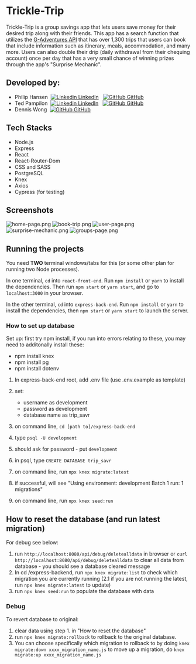 # Trickle-Trip

Trickle-Trip is a group savings app that lets users save money for their desired trip along with their friends. This app has a search function that utilizes the [G-Adventures API](https://developers.gadventures.com/) that has over 1,300 trips that users can book that include information such as itinerary, meals, accommodation, and many more. Users can also double their drip (daily withdrawal from their chequing account) once per day that has a very small chance of winning prizes through the app's "Surprise Mechanic".

## Developed by:

- Philip Hansen&nbsp;&nbsp;[![Linkedin](https://i.stack.imgur.com/gVE0j.png) LinkedIn](https://www.linkedin.com/in/philip-hansen/)
&nbsp;
[![GitHub](https://i.stack.imgur.com/tskMh.png) GitHub](https://github.com/P-Hansen)
- Ted Pampilon&nbsp;&nbsp;[![Linkedin](https://i.stack.imgur.com/gVE0j.png) LinkedIn](https://www.linkedin.com/in/ted-pampilon/)
&nbsp;
[![GitHub](https://i.stack.imgur.com/tskMh.png) GitHub](https://github.com/tpampilon)
- Dennis Wong&nbsp;&nbsp;[![GitHub](https://i.stack.imgur.com/tskMh.png) GitHub](https://github.com/denniswong0106)


## Tech Stacks
- Node.js
- Express
- React
- React-Router-Dom
- CSS and SASS
- PostgreSQL
- Knex
- Axios
- Cypress (for testing)

## Screenshots

![home-page.png](https://github.com/denniswong0106/trip-saving-app/blob/master/react-front-end/src/pics/screenshots/home-page.png?raw=true)
![book-trip.png](https://github.com/denniswong0106/trip-saving-app/blob/master/react-front-end/src/pics/screenshots/book-trip.png?raw=true)
![user-page.png](https://github.com/denniswong0106/trip-saving-app/blob/master/react-front-end/src/pics/screenshots/user-page.png?raw=true)
![surprise-mechanic.png](https://github.com/denniswong0106/trip-saving-app/blob/master/react-front-end/src/pics/screenshots/surprise-mechanic.png?raw=true)
![groups-page.png](https://github.com/denniswong0106/trip-saving-app/blob/master/react-front-end/src/pics/screenshots/groups-page.png?raw=true)

## Running the projects

You need **TWO** terminal windows/tabs for this (or some other plan for running two Node processes).

In one terminal, `cd` into `react-front-end`. Run `npm install` or `yarn` to install the dependencies. Then run `npm start` or `yarn start`, and go to `localhost:3000` in your browser.

In the other terminal, `cd` into `express-back-end`. Run `npm install` or `yarn` to install the dependencies, then `npm start` or `yarn start` to launch the server.

### How to set up database

Set up:
first try npm install, if you run into errors relating to these, you may need to additonally install these:

- npm install knex
- npm install pg
- npm install dotenv

1. In express-back-end root, add .env file (use .env.example as template)
2. set:

   - username as development
   - password as development
   - database name as trip_savr

3. on command line, `cd [path to]/express-back-end`
4. type `psql -U development`
5. should ask for password - put `development`
6. in psql, type `CREATE DATABASE trip_savr`
7. on command line, run `npx knex migrate:latest`
8. if successful, will see
   "Using environment: development
   Batch 1 run: 1 migrations"
9. on command line, run `npx knex seed:run`

## How to reset the database (and run latest migration)

For debug see below:

1. run `http://localhost:8080/api/debug/deletealldata` in browser or `curl http://localhost:8080/api/debug/deletealldata` to clear all data from database - you should see a database cleared message
2. In cd /express-backend, run `npx knex migrate:list` to check which migration you are currently running
   (2.1 if you are not running the latest, run `npx knex migrate:latest` to update)
3. run `npx knex seed:run` to populate the database with data

### Debug

To revert database to original:

1. clear data using step 1. in "How to reset the database" 
2. run `npx knex migrate:rollback` to rollback to the original database.
3. You can choose specifically which migration to rollback to by doing `knex migrate:down xxxx_migration_name.js` to move up a migration, do `knex migrate:up xxxx_migration_name.js`
